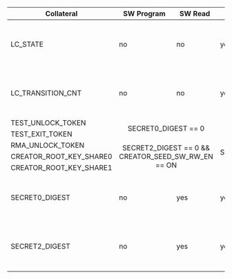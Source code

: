 <table>
<thead>
<tr>
<th>Collateral</th>
<th>SW Program</th>
<th>SW Read</th>
<th>HW Read</th>
<th>Comments</th>
</tr>
</thead>
<tbody>
<tr>
<td>LC_STATE</td>
<td>no</td>
<td>no</td>
<td>yes</td>
<td rowspan="2">Advanced only by HW. Note that these two items are exposed in decoded form in the life cycle controller CSRs.</td>
</tr>
<tr>
<td>LC_TRANSITION_CNT</td>
<td>no</td>
<td>no</td>
<td>yes</td>
</tr>
<tr>
<td>TEST_UNLOCK_TOKEN</td>
<td rowspan="2" colspan="2" style="text-align:center;vertical-align:middle">SECRET0_DIGEST == 0</td>
<td rowspan="2" style="text-align:center;vertical-align:middle">yes</td>
<td></td>
</tr>
<tr>
<td>TEST_EXIT_TOKEN</td>
<td></td>
</tr>
<tr>
<td>RMA_UNLOCK_TOKEN</td>
<td rowspan="3" colspan="2" style="text-align:center;vertical-align:middle">SECRET2_DIGEST == 0 && CREATOR_SEED_SW_RW_EN == ON</td>
<td rowspan="3" style="text-align:center;vertical-align:middle">SEED_HW_RD_EN == ON</td>
<td></td>
</tr>
<tr>
<td>CREATOR_ROOT_KEY_SHARE0</td>
<td></td>
</tr>
<tr>
<td>CREATOR_ROOT_KEY_SHARE1</td>
<td></td>
</tr>
<tr>
<td>SECRET0_DIGEST</td>
<td>no</td>
<td>yes</td>
<td>yes</td>
<td rowspan="2">Digest calculation and programming is SW triggered, but the actual calculation is performed by HW.</td>
</tr>
<tr>
<td>SECRET2_DIGEST</td>
<td>no</td>
<td>yes</td>
<td>yes</td>
</tr>
</tbody>
</table>
